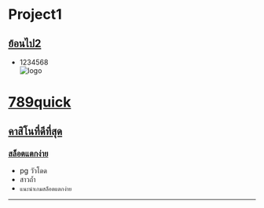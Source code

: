 # Project1
## [ย้อนไป2](https://xdiso.github.io/Project1/789qucik/)
- 1234568  
![logo](https://app.789quick.com/uploads/websites/1652100964_d8966a5a0c069827c32a.png)
# [789quick](https://789quick.com/) 
## [คาสิโนที่ดีที่สุด](https://789quick.com/)
### [สล็อตแตกง่าย](https://789quick.com/)
- pg วัวโดด 
- สาวถ้ำ
- `แนะนำเกมสล็อตแตกง่าย`
---
